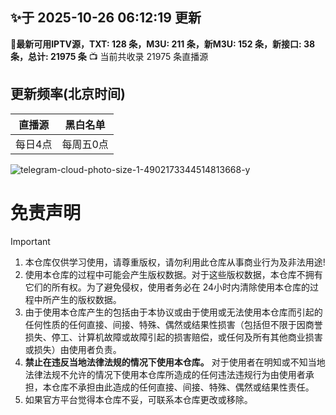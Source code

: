 ## ✨于 2025-10-26 06:12:19 更新
**🎉最新可用IPTV源，TXT: 128 条，M3U: 211 条，新M3U: 152 条，新接口: 38 条，总计: 21975 条**
📺 当前共收录 21975 条直播源
















































































































































































































































































































































































































































## 更新频率(北京时间)
|直播源|黑白名单|
| ---- | ---- |
|每日4点|每周五0点|

![telegram-cloud-photo-size-1-4902173344514813668-y](https://github.com/user-attachments/assets/3b641fd5-cb40-4d0d-abc7-7ffe4f494d88)

# 免责声明

> [!important]
>
> 1. 本仓库仅供学习使用，请尊重版权，请勿利用此仓库从事商业行为及非法用途!
> 2. 使用本仓库的过程中可能会产生版权数据。对于这些版权数据，本仓库不拥有它们的所有权。为了避免侵权，使用者务必在 24小时内清除使用本仓库的过程中所产生的版权数据。
> 3. 由于使用本仓库产生的包括由于本协议或由于使用或无法使用本仓库而引起的任何性质的任何直接、间接、特殊、偶然或结果性损害（包括但不限于因商誉损失、停工、计算机故障或故障引起的损害赔偿，或任何及所有其他商业损害或损失）由使用者负责。
> 4. **禁止在违反当地法律法规的情况下使用本仓库。** 对于使用者在明知或不知当地法律法规不允许的情况下使用本仓库所造成的任何违法违规行为由使用者承担，本仓库不承担由此造成的任何直接、间接、特殊、偶然或结果性责任。
> 5. 如果官方平台觉得本仓库不妥，可联系本仓库更改或移除。